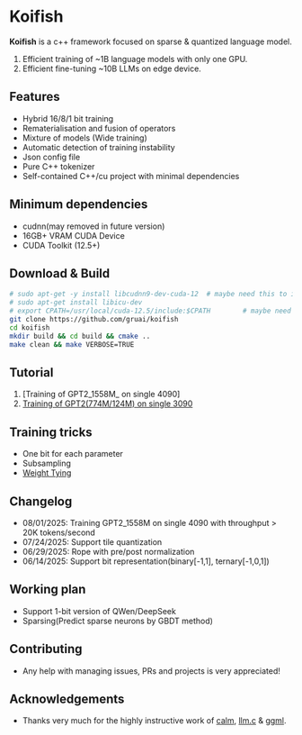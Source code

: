 # Koifish

**Koifish** is a c++ framework focused on sparse & quantized language model. 
1. Efficient training of ~1B language models with only one GPU.
2. Efficient fine-tuning ~10B LLMs on edge device.

## Features
- Hybrid 16/8/1 bit training
- Rematerialisation and fusion of operators
- Mixture of models (Wide training)
- Automatic detection of training instability
- Json config file
- Pure C++ tokenizer
- Self-contained C++/cu project with minimal dependencies

## Minimum dependencies
- cudnn(may removed in future version)
- 16GB+ VRAM CUDA Device
- CUDA Toolkit (12.5+)

## Download & Build

```bash
# sudo apt-get -y install libcudnn9-dev-cuda-12  # maybe need this to install CUDNN
# sudo apt-get install libicu-dev
# export CPATH=/usr/local/cuda-12.5/include:$CPATH        # maybe need this to export CPATH
git clone https://github.com/gruai/koifish
cd koifish
mkdir build && cd build && cmake ..
make clean && make VERBOSE=TRUE
```

## Tutorial

1.    [Training of GPT2_1558M_ on single 4090]
1.    [Training of GPT2(774M/124M) on single 3090](cases/tutorial_gpt2.md)

## Training tricks
- One bit for each parameter
- Subsampling
- [Weight Tying](cases/tricks/WeightTying.md)

## Changelog
* 08/01/2025: Training GPT2_1558M on single 4090 with throughput > 20K tokens/second
* 07/24/2025: Support tile quantization 
* 06/29/2025: Rope with pre/post normalization 
* 06/14/2025: Support bit representation(binary[-1,1], ternary[-1,0,1]) 

## Working plan
- Support 1-bit version of QWen/DeepSeek
- Sparsing(Predict sparse neurons by GBDT method)

## Contributing

- Any help with managing issues, PRs and projects is very appreciated!
  
## Acknowledgements

* Thanks very much for the highly instructive work of [calm](https://github.com/zeux/calm), [llm.c](https://github.com/karpathy/llm.c) & [ggml](https://github.com/ggerganov/ggml).
